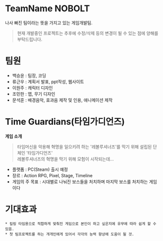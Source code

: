 # TeamName NOBOLT 
나사 빠진 팀이라는 뜻을 가지고 있는 게임개발팀.

> 현재 개발중인 프로젝트는 추후에 수정/삭제 등의 변경이 될 수 있는 점에 양해를 부탁드립니다.

# 팀원 # 
* 백승윤 : 팀장, 코딩
* 류근우 : 계획서 발표, ppt작성, 웹사이트
* 이원주 : 캐릭터 디자인
* 조민한 : 맵, 무기 디자인
* 문석훈 : 배경음악, 효과음 제작 및 인용, 애니메이션 제작

# Time Guardians(타임가디언즈)

**게임 소개** 
> 타임머신을 악용해 혁명을 일으키려 하는 '레볼루셔너즈'를 막기 위해 설립된 단체인 '타임가디언즈'
> <br> 레볼루셔너즈의 혁명을 막기 위해 모험이 시작되는데...
  * 플랫폼 : PC(Steam) 출시 예정
  * 장르 : Action RPG, Pixel, Stage, Timeline
  * 게임의 주 목표 : 시대별로 나눠진 보스들을 처치하며 마지막 보스를 처치하는 게임이다
  
# 기대효과
    * 킬링 타임용으로 적합하게 맞춰진 게임으로 본인이 하고 싶은지에 유무에 따라 쉽게 할 수 있음.
    * 첫 팀프로젝트를 하는 개개인에게 있어서 각각의 능력 향상에 도움이 될 것.

